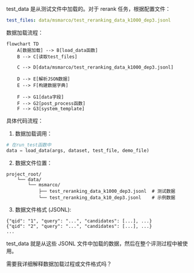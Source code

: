 

test_data 是从测试文件中加载的。对于 rerank 任务，根据配置文件：

```yaml:configs/rerank.yaml
test_files: data/msmarco/test_reranking_data_k1000_dep3.jsonl
```

数据加载流程：

```mermaid
flowchart TD
    A[数据加载] --> B[load_data函数]
    B --> C[读取test_files]
    
    C --> D[data/msmarco/test_reranking_data_k1000_dep3.jsonl]
    
    D --> E[解析JSON数据]
    E --> F[构建数据字典]
    
    F --> G1[data字段]
    F --> G2[post_process函数]
    F --> G3[system_template]
```

具体代码流程：

1. 数据加载调用：
```python:eval.py
# 在run_test函数中
data = load_data(args, dataset, test_file, demo_file)
```

2. 数据文件位置：
```
project_root/
    └── data/
        └── msmarco/
            ├── test_reranking_data_k1000_dep3.jsonl  # 测试数据
            └── test_reranking_data_k10_dep3.jsonl    # 示例数据
```

3. 数据文件格式 (JSONL):
```jsonl
{"qid": "1", "query": "...", "candidates": [...], ...}
{"qid": "2", "query": "...", "candidates": [...], ...}
...
```

test_data 就是从这些 JSONL 文件中加载的数据，然后在整个评测过程中被使用。

需要我详细解释数据加载过程或文件格式吗？